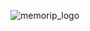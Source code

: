![memorip_logo](https://github.com/ctdlog/TIL/assets/73215539/c8083529-075f-44f5-ac83-af80eeeba32f)
